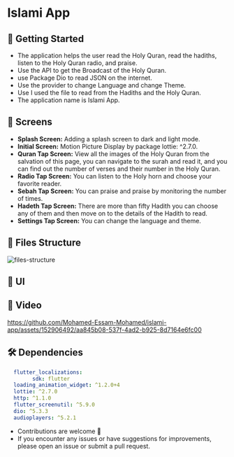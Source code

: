 #  Islami App




## 🚀 Getting Started

- The application helps the user read the Holy Quran, read the hadiths, listen to the Holy Quran radio, and  praise.
- Use the API to get the Broadcast of the Holy Quran.
- use Package Dio to read JSON on the internet.
- Use the provider to change Language and change Theme.
- Use I used the file to read from the Hadiths and the Holy Quran.
- The application name is Islami App.
  
## 🤳 Screens

- **Splash Screen:** Adding a splash screen to dark and light mode. 
- **Initial Screen:** Motion Picture Display by package lottie: ^2.7.0.
- **Quran Tap Screen:** View all the images of the Holy Quran from the salvation of this page, you can navigate to the surah and read it, and you can find out the number of verses and their number in the Holy Quran.
- **Radio Tap Screen:** You can listen to the Holy horn and choose your favorite reader.
- **Sebah Tap Screen:** You can praise and praise by monitoring the number of times.
- **Hadeth Tap Screen:** There are more than fifty Hadith you can choose any of them and then move on to the details of the Hadith to read.
- **Settings Tap Screen:** You can change the language and theme.






## 📁 Files Structure
![files-structure](https://github.com/Mohamed-Essam-Mohamed/islami-app/assets/152906492/b7514cfd-af2d-42a8-9307-5b93cca65561)



## 📱 UI



## 🎥 Video


https://github.com/Mohamed-Essam-Mohamed/islami-app/assets/152906492/aa845b08-537f-4ad2-b925-8d7164e6fc00




## 🛠 Dependencies

```pubspec.yaml
  flutter_localizations:
        sdk: flutter 
  loading_animation_widget: ^1.2.0+4
  lottie: ^2.7.0
  http: ^1.1.0
  flutter_screenutil: ^5.9.0
  dio: ^5.3.3
  audioplayers: ^5.2.1
```

- Contributions are welcome 💜
- If you encounter any issues or have suggestions for improvements, please open an issue or submit a pull request.

